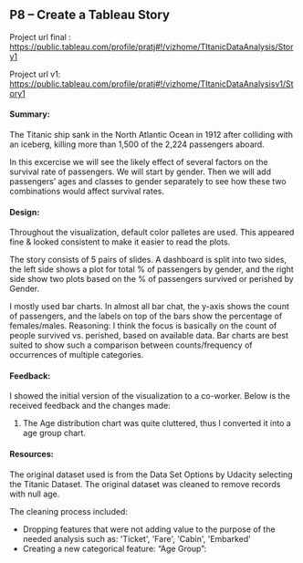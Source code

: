 ## P8 – Create a Tableau Story

Project url final : https://public.tableau.com/profile/pratj#!/vizhome/TItanicDataAnalysis/Story1

Project url v1: https://public.tableau.com/profile/pratj#!/vizhome/TItanicDataAnalysisv1/Story1

#### Summary:

The Titanic ship sank in the North Atlantic Ocean in 1912 after colliding with an iceberg, killing more than 1,500 of the 2,224 passengers aboard. 

In this excercise we will see the likely effect of several factors on the survival rate of passengers. We will start by gender. Then we will add passengers’ ages and classes to gender separately to see how these two combinations would affect survival rates.


#### Design:

Throughout the visualization, default color palletes are used. This appeared fine & looked consistent to make it easier to read the plots. 

The story consists of 5 pairs of slides. A dashboard is split into two sides, the left side shows a plot for total % of passengers by gender, and the right side show two plots based on the % of passengers survived or perished by Gender.

I mostly used bar charts. In almost all bar chat, the y-axis shows the count of passengers, and the labels on top of the bars show the percentage of females/males. 
Reasoning: I think the focus is basically on the count of people survived vs. perished, based on available data. Bar charts are best suited to show such a comparison between counts/frequency of occurrences of multiple categories. 


#### Feedback:

I showed the initial version of the visualization to a co-worker. Below is the received feedback and the changes made: 
1.	The Age distribution chart was quite cluttered, thus I converted it into a age group chart.

#### Resources:
The original dataset used is from the Data Set Options by Udacity selecting the Titanic Dataset.  The original dataset was cleaned to remove records with null age.

The cleaning process included:
-	Dropping features that were not adding value to the purpose of the needed analysis such as: 'Ticket', 'Fare', 'Cabin', 'Embarked'
-	Creating a new categorical feature: “Age Group”:



